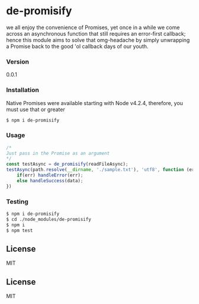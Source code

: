 # de-promisify
we all enjoy the convenience of Promises, yet once in a while we come across an asynchronous function that still requires an error-first callback; hence this module aims to solve that omg-headache by simply unwrapping a Promise back to the good 'ol callback days of our youth.
### Version
0.0.1
### Installation
Native Promises were available starting with Node v4.2.4, therefore, you must use that or greater
```sh
$ npm i de-promisify
```
### Usage
```javascript
/*
Just pass in the Promise as an argument
*/
const testAsync = de_promisify(readFileAsync);
testAsync(path.resolve(__dirname, './sample.txt'), 'utf8', function (err, data){
    if(err) handleError(err);
    else handleSuccess(data);
})


```
### Testing
```sh
$ npm i de-promisify
$ cd ./node_modules/de-promisify
$ npm i
$ npm test
```

License
----

MIT


License
----

MIT
